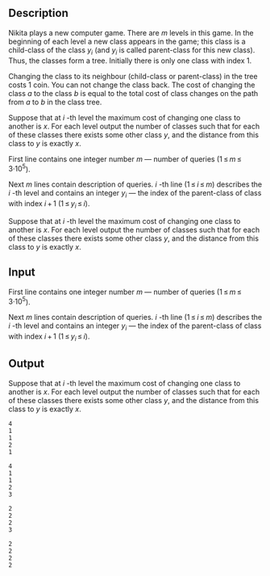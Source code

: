 ## Description

<div><p>Nikita plays a new computer game. There are <span class="tex-span"><i>m</i></span> levels in this game. In the beginning of each level a new class appears in the game; this class is a child-class of the class <span class="tex-span"><i>y</i><sub class="lower-index"><i>i</i></sub></span> (and <span class="tex-span"><i>y</i><sub class="lower-index"><i>i</i></sub></span> is called parent-class for this new class). Thus, the classes form a tree. Initially there is only one class with index <span class="tex-span">1</span>.</p><p>Changing the class to its neighbour (child-class or parent-class) in the tree costs <span class="tex-span">1</span> coin. You can not change the class back. The cost of changing the class <span class="tex-span"><i>a</i></span> to the class <span class="tex-span"><i>b</i></span> is equal to the total cost of class changes on the path from <span class="tex-span"><i>a</i></span> to <span class="tex-span"><i>b</i></span> in the class tree.</p><p>Suppose that at <span class="tex-span"><i>i</i></span>&nbsp;-th level the maximum cost of changing one class to another is <span class="tex-span"><i>x</i></span>. For each level output the number of classes such that for each of these classes there exists some other class <span class="tex-span"><i>y</i></span>, and the distance from this class to <span class="tex-span"><i>y</i></span> is exactly <span class="tex-span"><i>x</i></span>.</p></div><div class="input-specification"><p>First line contains one integer number <span class="tex-span"><i>m</i></span>&nbsp;— number of queries (<span class="tex-span">1 ≤ <i>m</i> ≤ 3·10<sup class="upper-index">5</sup></span>).</p><p>Next <span class="tex-span"><i>m</i></span> lines contain description of queries. <span class="tex-span"><i>i</i></span>&nbsp;-th line (<span class="tex-span">1 ≤ <i>i</i> ≤ <i>m</i></span>) describes the <span class="tex-span"><i>i</i></span>&nbsp;-th level and contains an integer <span class="tex-span"><i>y</i><sub class="lower-index"><i>i</i></sub></span>&nbsp;— the index of the parent-class of class with index <span class="tex-span"><i>i</i> + 1</span> (<span class="tex-span">1 ≤ <i>y</i><sub class="lower-index"><i>i</i></sub> ≤ <i>i</i></span>). </p></div><div class="output-specification"><p>Suppose that at <span class="tex-span"><i>i</i></span>&nbsp;-th level the maximum cost of changing one class to another is <span class="tex-span"><i>x</i></span>. For each level output the number of classes such that for each of these classes there exists some other class <span class="tex-span"><i>y</i></span>, and the distance from this class to <span class="tex-span"><i>y</i></span> is exactly <span class="tex-span"><i>x</i></span>.</p></div>

## Input

<p>First line contains one integer number <span class="tex-span"><i>m</i></span>&nbsp;— number of queries (<span class="tex-span">1 ≤ <i>m</i> ≤ 3·10<sup class="upper-index">5</sup></span>).</p><p>Next <span class="tex-span"><i>m</i></span> lines contain description of queries. <span class="tex-span"><i>i</i></span>&nbsp;-th line (<span class="tex-span">1 ≤ <i>i</i> ≤ <i>m</i></span>) describes the <span class="tex-span"><i>i</i></span>&nbsp;-th level and contains an integer <span class="tex-span"><i>y</i><sub class="lower-index"><i>i</i></sub></span>&nbsp;— the index of the parent-class of class with index <span class="tex-span"><i>i</i> + 1</span> (<span class="tex-span">1 ≤ <i>y</i><sub class="lower-index"><i>i</i></sub> ≤ <i>i</i></span>). </p>

## Output

<p>Suppose that at <span class="tex-span"><i>i</i></span>&nbsp;-th level the maximum cost of changing one class to another is <span class="tex-span"><i>x</i></span>. For each level output the number of classes such that for each of these classes there exists some other class <span class="tex-span"><i>y</i></span>, and the distance from this class to <span class="tex-span"><i>y</i></span> is exactly <span class="tex-span"><i>x</i></span>.</p>





```input1
4
1
1
2
1

```




```input2
4
1
1
2
3

```




```output1
2
2
2
3

```




```output2
2
2
2
2

```


